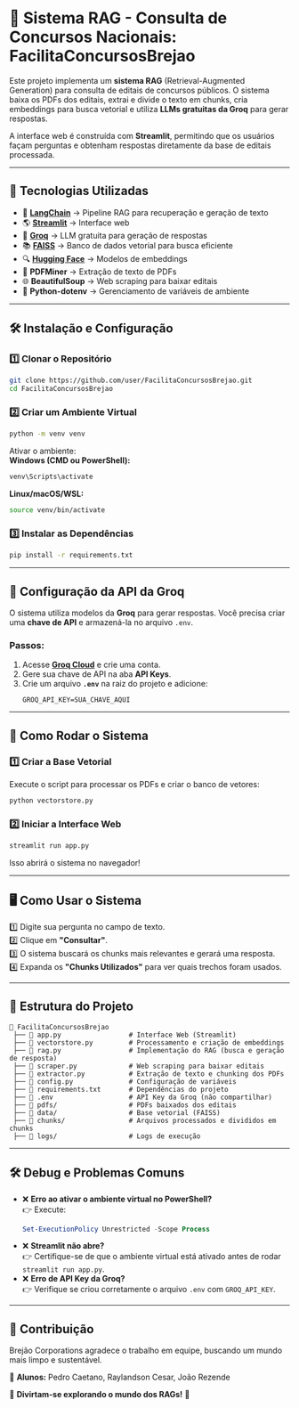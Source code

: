 
# **📄 Sistema RAG - Consulta de Concursos Nacionais: FacilitaConcursosBrejao**  

Este projeto implementa um **sistema RAG** (Retrieval-Augmented Generation) para consulta de editais de concursos públicos. O sistema baixa os PDFs dos editais, extrai e divide o texto em chunks, cria embeddings para busca vetorial e utiliza **LLMs gratuitas da Groq** para gerar respostas.  

A interface web é construída com **Streamlit**, permitindo que os usuários façam perguntas e obtenham respostas diretamente da base de editais processada.

---

## **🚀 Tecnologias Utilizadas**
- 🧠 **[LangChain](https://python.langchain.com/)** → Pipeline RAG para recuperação e geração de texto  
- 🌎 **[Streamlit](https://streamlit.io/)** → Interface web  
- 🤖 **[Groq](https://groq.com/)** → LLM gratuita para geração de respostas  
- 📚 **[FAISS](https://faiss.ai/)** → Banco de dados vetorial para busca eficiente  
- 🔍 **[Hugging Face](https://huggingface.co/)** → Modelos de embeddings  
- 📄 **PDFMiner** → Extração de texto de PDFs  
- 🌐 **BeautifulSoup** → Web scraping para baixar editais  
- 🐍 **Python-dotenv** → Gerenciamento de variáveis de ambiente  

---

## **🛠️ Instalação e Configuração**
### **1️⃣ Clonar o Repositório**
```bash
git clone https://github.com/user/FacilitaConcursosBrejao.git
cd FacilitaConcursosBrejao
```

### **2️⃣ Criar um Ambiente Virtual**
```bash
python -m venv venv
```

Ativar o ambiente:  
**Windows (CMD ou PowerShell):**
```bash
venv\Scripts\activate
```
**Linux/macOS/WSL:**
```bash
source venv/bin/activate
```

### **3️⃣ Instalar as Dependências**
```bash
pip install -r requirements.txt
```

---

## **🔑 Configuração da API da Groq**
O sistema utiliza modelos da **Groq** para gerar respostas. Você precisa criar uma **chave de API** e armazená-la no arquivo `.env`.  

### **Passos:**
1. Acesse **[Groq Cloud](https://console.groq.com/)** e crie uma conta.  
2. Gere sua chave de API na aba **API Keys**.  
3. Crie um arquivo **`.env`** na raiz do projeto e adicione:
   ```
   GROQ_API_KEY=SUA_CHAVE_AQUI
   ```

---

## **📌 Como Rodar o Sistema**
### **1️⃣ Criar a Base Vetorial**
Execute o script para processar os PDFs e criar o banco de vetores:
```bash
python vectorstore.py
```

### **2️⃣ Iniciar a Interface Web**
```bash
streamlit run app.py
```
Isso abrirá o sistema no navegador!

---

## **🖥️ Como Usar o Sistema**
1️⃣ Digite sua pergunta no campo de texto.  
2️⃣ Clique em **"Consultar"**.  
3️⃣ O sistema buscará os chunks mais relevantes e gerará uma resposta.  
4️⃣ Expanda os **"Chunks Utilizados"** para ver quais trechos foram usados.  

---

## **📌 Estrutura do Projeto**
```
📂 FacilitaConcursosBrejao
 ├── 📜 app.py                 # Interface Web (Streamlit)
 ├── 📜 vectorstore.py         # Processamento e criação de embeddings
 ├── 📜 rag.py                 # Implementação do RAG (busca e geração de resposta)
 ├── 📜 scraper.py             # Web scraping para baixar editais
 ├── 📜 extractor.py           # Extração de texto e chunking dos PDFs
 ├── 📜 config.py              # Configuração de variáveis
 ├── 📜 requirements.txt       # Dependências do projeto
 ├── 📜 .env                   # API Key da Groq (não compartilhar)
 ├── 📁 pdfs/                  # PDFs baixados dos editais
 ├── 📁 data/                  # Base vetorial (FAISS)
 ├── 📁 chunks/                # Arquivos processados e divididos em chunks
 ├── 📁 logs/                  # Logs de execução
```

---

## **🛠️ Debug e Problemas Comuns**
- ❌ **Erro ao ativar o ambiente virtual no PowerShell?**  
  👉 Execute:  
  ```powershell
  Set-ExecutionPolicy Unrestricted -Scope Process
  ```
- ❌ **Streamlit não abre?**  
  👉 Certifique-se de que o ambiente virtual está ativado antes de rodar `streamlit run app.py`.  
- ❌ **Erro de API Key da Groq?**  
  👉 Verifique se criou corretamente o arquivo `.env` com `GROQ_API_KEY`.  

---

## **📢 Contribuição**
Brejão Corporations agradece o trabalho em equipe, buscando um mundo mais limpo e sustentável.

📧 **Alunos:** Pedro Caetano, Raylandson Cesar, João Rezende

🚀 **Divirtam-se explorando o mundo dos RAGs!** 🚀
